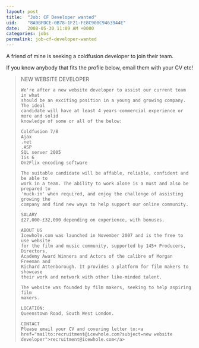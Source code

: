 ```yaml
---
layout: post
title:  "Job: CF Developer wanted"
uid:	"8A9BFDCE-0B78-1F21-FE8C908C9463944E"
date:   2008-05-30 11:09 AM +0000
categories: jobs
permalink: job-cf-developer-wanted
---
```

A friend of mine is seeking a coldfusion developer to join their team. 

If you know anybody that fits the profile below, email them with your CV etc! 


<blockquote>
	NEW WEBSITE DEVELOPER

	We're after a new website developer to assist our current team in what
	should be an exciting position in a young and growing company. The ideal
	candidate will have at least 4 years commercial experience or more and solid
	knowledge of some or all of the below:

	Coldfusion 7/8
	Ajax
	.net
	.ASP
	SQL server 2005
	Iis 6
	On2Flix encoding software

	The suitable candidate will be affable, reliable, confident and be able to
	work in a team. The ability to work alone is a must and also be prepared to
	'muck-in' when required, and enjoy the challenge of assisting growing the
	company and find new ways to help support our online community.

	SALARY
	£27,000-£32,000 depending on experience, with bonuses.

	ABOUT US
	Icewhole.com was launched in November 2007 and is the free to use website
	for the film and music community, supported by 145+ Producers, Directors,
	Academy Award Winners and Actors of the calibre of Morgan Freeman and
	Richard Attenborough. It provides a platform for film makers to showcase
	their work and network with other like-minded talent.

	The website was founded by film makers, seeking to help aspiring film
	makers.

	LOCATION:
	Queenstown Road, South West London.

	CONTACT
	Please email your CV and covering letter to:<a href="mailto:recruitment@icewhole.com?subject=new website developer">recruitment@icewhole.com</a>
	
</blockquote>